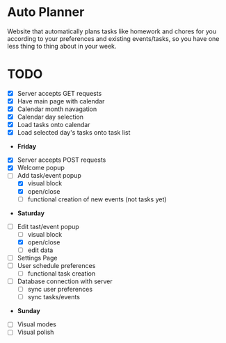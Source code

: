 # Auto Planner

Website that automatically plans tasks like homework and chores for you according
to your preferences and existing events/tasks, so you have one less thing to thing
about in your week.

# TODO

- [x] Server accepts GET requests
- [x] Have main page with calendar
- [x] Calendar month navagation
- [x] Calendar day selection 
- [x] Load tasks onto calendar
- [x] Load selected day's tasks onto task list
- **Friday**
- [x] Server accepts POST requests
- [x] Welcome popup
- [ ] Add task/event popup
    - [x] visual block
    - [x] open/close
    - [ ] functional creation of new events (not tasks yet)
- **Saturday**
- [ ] Edit tast/event popup
    - [ ] visual block
    - [x] open/close
    - [ ] edit data
- [ ] Settings Page
- [ ] User schedule preferences
    - [ ] functional task creation
- [ ] Database connection with server
    - [ ] sync user preferences
    - [ ] sync tasks/events
- **Sunday**
- [ ] Visual modes
- [ ] Visual polish
